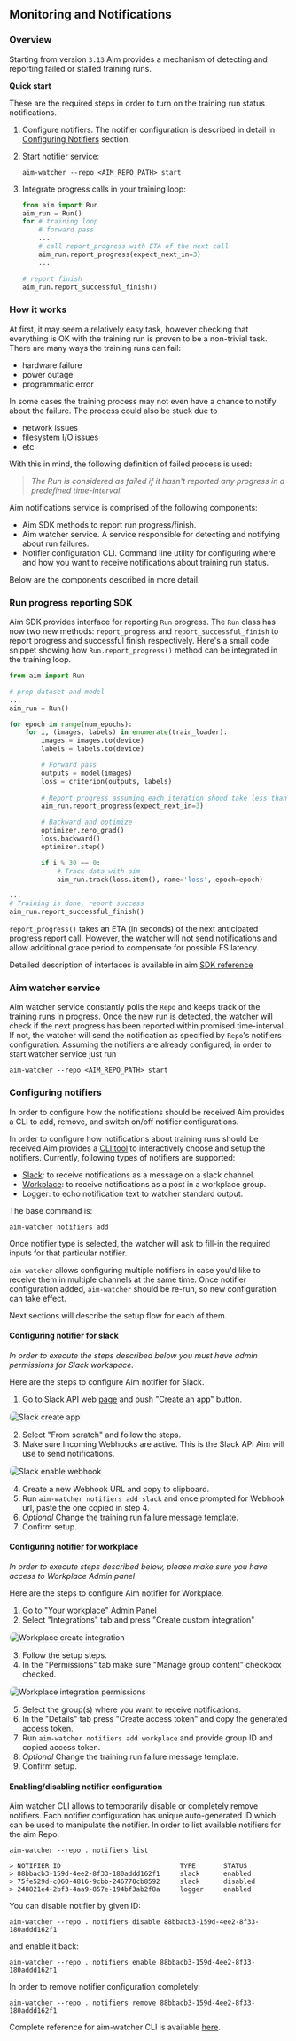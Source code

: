 ## Monitoring and Notifications

### Overview

Starting from version `3.13` Aim provides a mechanism of detecting and reporting 
failed or stalled training runs. 

**Quick start**

These are the required steps in order to turn on the training run status notifications.

1. Configure notifiers. The notifier configuration is described in detail in [Configuring Notifiers](#configuring-notifiers) section. 
2. Start notifier service:
    ```shell
    aim-watcher --repo <AIM_REPO_PATH> start
    ```
   
3. Integrate progress calls in your training loop:
    ```python
    from aim import Run
    aim_run = Run()
    for # training loop
        # forward pass
        ...
        # call report_progress with ETA of the next call
        aim_run.report_progress(expect_next_in=3) 
        ...
    
    # report finish
    aim_run.report_successful_finish()
    ```

### How it works

At first, it may seem a relatively easy task, however checking that everything is OK with the training run is proven
to be a non-trivial task. There are many ways the training runs can fail:
- hardware failure
- power outage
- programmatic error

In some cases the training process may not even have a chance to notify about the failure. The process
could also be stuck due to
- network issues
- filesystem I/O issues
- etc

With this in mind, the following definition of failed process is used:

> *The Run is considered as failed if it hasn't reported any progress in a predefined time-interval.*

Aim notifications service is comprised of the following components:

- Aim SDK methods to report run progress/finish.
- Aim watcher service. A service responsible for detecting and notifying about run failures.
- Notifier configuration CLI. Command line utility for configuring where and how you want to
receive notifications about training run status.
  
Below are the components described in more detail.

### Run progress reporting SDK

Aim SDK provides interface for reporting `Run` progress. The `Run` class has now two new methods:
`report_progress` and `report_successful_finish` to report progress and successful finish respectively.
Here's a small code snippet showing how `Run.report_progress()` method can be integrated in the training loop.
```python
from aim import Run

# prep dataset and model
...
aim_run = Run()

for epoch in range(num_epochs):
    for i, (images, labels) in enumerate(train_loader):
        images = images.to(device)
        labels = labels.to(device)

        # Forward pass
        outputs = model(images)
        loss = criterion(outputs, labels)
    
        # Report progress assuming each iteration shoud take less than 3 sec.
        aim_run.report_progress(expect_next_in=3)

        # Backward and optimize
        optimizer.zero_grad()
        loss.backward()
        optimizer.step()

        if i % 30 == 0:
            # Track data with aim
            aim_run.track(loss.item(), name='loss', epoch=epoch)

...
# Training is done, report success
aim_run.report_successful_finish()

```

`report_progress()` takes an ETA (in seconds) of the next anticipated progress report call. However, the watcher
will not send notifications and allow additional grace period to compensate for possible FS latency.

Detailed description of interfaces is available in aim [SDK reference](../refs/sdk.html#aim.sdk.run.Run.report_progress)

### Aim watcher service

Aim watcher service constantly polls the `Repo` and keeps track of the training runs in progress. 
Once the new run is detected, the watcher will check if the next progress has been reported within promised 
time-interval. If not, the watcher will send the notification as specified by `Repo`'s notifiers configuration.
Assuming the notifiers are already configured, in order to start watcher service just run

```shell
aim-watcher --repo <AIM_REPO_PATH> start
```

### Configuring notifiers

In order to configure how the notifications should be received Aim provides a CLI to
add, remove, and switch on/off notifier configurations. 

In order to configure how notifications about training runs should be received Aim provides 
a [CLI tool](../refs/cli.html#aim-status-watcher-cli) to interactively choose and setup the notifiers.
Currently, following types of notifiers are supported:

- [Slack](#configuring-notifier-for-slack): to receive notifications as a message on a slack channel.
- [Workplace](#configuring-notifier-for-workplace): to receive notifications as a post in a workplace group.
- Logger: to echo notification text to watcher standard output.

The base command is:

```shell
aim-watcher notifiers add
```

Once notifier type is selected, the watcher will ask to fill-in the required inputs for that 
particular notifier.

`aim-watcher` allows configuring multiple notifiers in case you'd like to receive them in 
multiple channels at the same time. Once notifier configuration added, `aim-watcher` should be re-run, so
new configuration can take effect.

Next sections will describe the setup flow for each of them.

#### Configuring notifier for slack

*In order to execute the steps described below you must have admin permissions for Slack workspace.*

Here are the steps to configure Aim notifier for Slack.

1. Go to Slack API web [page](https://api.slack.com) and push "Create an app" button.
<img alt="Slack create app" style="border-radius: 8px; border: 1px solid #E8F1FC" src="https://docs-blobs.s3.us-east-2.amazonaws.com/images/using/notifiers/slack_create_app.png">
   
2. Select "From scratch" and follow the steps.
3. Make sure Incoming Webhooks are active. This is the Slack API Aim will use to send
notifications.
<img alt="Slack enable webhook" style="border-radius: 8px; border: 1px solid #E8F1FC" src="https://docs-blobs.s3.us-east-2.amazonaws.com/images/using/notifiers/slack_activate_webhook.png">
   
4. Create a new Webhook URL and copy to clipboard.
5. Run `aim-watcher notifiers add slack` and once prompted for Webhook url, paste the one copied 
in step 4.
6. *Optional* Change the training run failure message template.
7. Confirm setup.


#### Configuring notifier for workplace

*In order to execute steps described below, please make sure you have access to Workplace Admin panel*

Here are the steps to configure Aim notifier for Workplace.
1. Go to "Your workplace" Admin Panel
2. Select "Integrations" tab and press "Create custom integration"
<img alt="Workplace create integration" style="border-radius: 8px; border: 1px solid #E8F1FC" src="https://docs-blobs.s3.us-east-2.amazonaws.com/images/using/notifiers/workplace_create_integration.png">
   
3. Follow the setup steps.
4. In the "Permissions" tab make sure "Manage group content" checkbox checked. 
<img alt="Workplace integration permissions" style="border-radius: 8px; border: 1px solid #E8F1FC" src="https://docs-blobs.s3.us-east-2.amazonaws.com/images/using/notifiers/workplace_integration_permissions.png">

5. Select the group(s) where you want to receive notifications.
6. In the "Details" tab press "Create access token" and copy the generated access token.
7. Run `aim-watcher notifiers add workplace` and provide group ID and copied access token.
8. *Optional* Change the training run failure message template.
9. Confirm setup.

#### Enabling/disabling notifier configuration

Aim watcher CLI allows to temporarily disable or completely remove notifiers. Each notifier
configuration has unique auto-generated ID which can be used to manipulate the notifier.
In order to list available notifiers for the aim Repo:

```shell
aim-watcher --repo . notifiers list

> NOTIFIER ID                              TYPE       STATUS    
> 88bbacb3-159d-4ee2-8f33-180addd162f1     slack      enabled   
> 75fe529d-c060-4816-9cbb-246770cb8592     slack      disabled  
> 248821e4-2bf3-4aa9-857e-194bf3ab2f8a     logger     enabled   

```

You can disable notifier by given ID:
```shell
aim-watcher --repo . notifiers disable 88bbacb3-159d-4ee2-8f33-180addd162f1
```

and enable it back:
```shell
aim-watcher --repo . notifiers enable 88bbacb3-159d-4ee2-8f33-180addd162f1
```

In order to remove notifier configuration completely:
```shell
aim-watcher --repo . notifiers remove 88bbacb3-159d-4ee2-8f33-180addd162f1
```

Complete reference for aim-watcher CLI is available [here](../refs/cli.html#aim-status-watcher-cli).